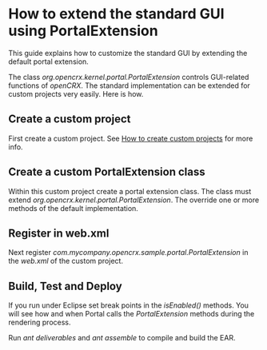 # How to extend the standard GUI using PortalExtension #

This guide explains how to customize the standard GUI by extending the default portal extension.

The class _org.opencrx.kernel.portal.PortalExtension_ controls GUI-related functions of
_openCRX_. The standard implementation can be extended for custom projects very easily. Here is how.

## Create a custom project ##
First create a custom project. 
See [How to create custom projects](Sdk/CustomProject.md) for more info.

## Create a custom PortalExtension class ##
Within this custom project create a portal extension class. The class must extend
_org.opencrx.kernel.portal.PortalExtension_. The override one or more methods of
the default implementation. 

## Register in web.xml ##
Next register _com.mycompany.opencrx.sample.portal.PortalExtension_ in the _web.xml_ of 
the custom project.

## Build, Test and Deploy ##
If you run under Eclipse set break points in the _isEnabled()_ methods. You will see 
how and when Portal calls the _PortalExtension_ methods during the rendering process. 

Run _ant deliverables_ and _ant assemble_ to compile and build the EAR.
